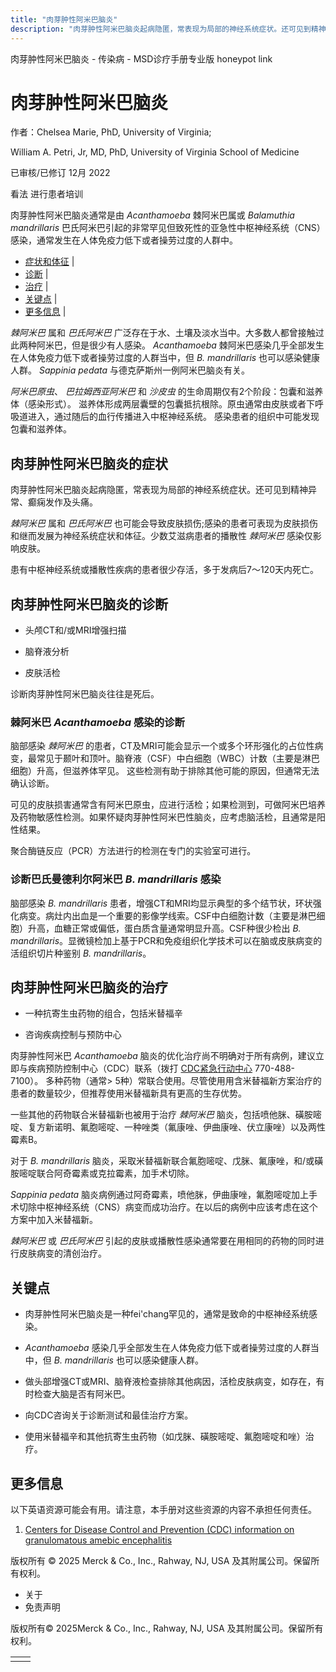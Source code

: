 ```yaml
---
title: "肉芽肿性阿米巴脑炎"
description: "肉芽肿性阿米巴脑炎起病隐匿，常表现为局部的神经系统症状。还可见到精神异常、癫痫发作及头痛。"
---
```


﻿肉芽肿性阿米巴脑炎 \- 传染病 \- MSD诊疗手册专业版 honeypot link

# 肉芽肿性阿米巴脑炎

作者：Chelsea Marie, PhD, University of Virginia;

William A. Petri, Jr, MD, PhD, University of Virginia School of Medicine

已审核/已修订 12月 2022

看法 进行患者培训

肉芽肿性阿米巴脑炎通常是由 _Acanthamoeba_ 棘阿米巴属或 _Balamuthia mandrillaris_ 巴氏阿米巴引起的非常罕见但致死性的亚急性中枢神经系统（CNS）感染，通常发生在人体免疫力低下或者操劳过度的人群中。

- [症状和体征](#症状和体征_v43460467_zh) \|
- [诊断](#诊断_v43460475_zh) \|
- [治疗](#治疗_v43460499_zh) \|
- [关键点](#关键点_v43460517_zh) \|
- [更多信息](#更多信息_v43460532_zh) \|

_棘阿米巴_ 属和 _巴氏阿米巴_ 广泛存在于水、土壤及淡水当中。大多数人都曾接触过此两种阿米巴，但是很少有人感染。 _Acanthamoeba_ 棘阿米巴感染几乎全部发生在人体免疫力低下或者操劳过度的人群当中，但 _B. mandrillaris_ 也可以感染健康人群。 _Sappinia pedata_ 与德克萨斯州一例阿米巴脑炎有关。

_阿米巴原虫_、 _巴拉姆西亚阿米巴_ 和 _沙皮虫_ 的生命周期仅有2个阶段：包囊和滋养体（感染形式）。 滋养体形成两层囊壁的包囊抵抗根除。原虫通常由皮肤或者下呼吸道进入，通过随后的血行传播进入中枢神经系统。 感染患者的组织中可能发现包囊和滋养体。

## 肉芽肿性阿米巴脑炎的症状

肉芽肿性阿米巴脑炎起病隐匿，常表现为局部的神经系统症状。还可见到精神异常、癫痫发作及头痛。

_棘阿米巴_ 属和 _巴氏阿米巴_ 也可能会导致皮肤损伤;感染的患者可表现为皮肤损伤和继而发展为神经系统症状和体征。少数艾滋病患者的播散性 _棘阿米巴_ 感染仅影响皮肤。

患有中枢神经系统或播散性疾病的患者很少存活，多于发病后7～120天内死亡。

## 肉芽肿性阿米巴脑炎的诊断

- 头颅CT和/或MRI增强扫描

- 脑脊液分析

- 皮肤活检


诊断肉芽肿性阿米巴脑炎往往是死后。

### 棘阿米巴 _Acanthamoeba_ 感染的诊断

脑部感染 _棘阿米巴_ 的患者，CT及MRI可能会显示一个或多个环形强化的占位性病变，最常见于颞叶和顶叶。脑脊液（CSF）中白细胞（WBC）计数（主要是淋巴细胞）升高，但滋养体罕见。 这些检测有助于排除其他可能的原因，但通常无法确认诊断。

可见的皮肤损害通常含有阿米巴原虫，应进行活检；如果检测到，可做阿米巴培养及药物敏感性检测。如果怀疑肉芽肿性阿米巴性脑炎，应考虑脑活检，且通常是阳性结果。

聚合酶链反应（PCR）方法进行的检测在专门的实验室可进行。

### 诊断巴氏曼德利尔阿米巴 _B. mandrillaris_ 感染

脑部感染 _B. mandrillaris_ 患者，增强CT和MRI均显示典型的多个结节状，环状强化病变。病灶内出血是一个重要的影像学线索。CSF中白细胞计数（主要是淋巴细胞）升高，血糖正常或偏低，蛋白质含量通常明显升高。CSF种很少检出 _B. mandrillaris_。显微镜检加上基于PCR和免疫组织化学技术可以在脑或皮肤病变的活组织切片种鉴别 _B. mandrillaris_。

## 肉芽肿性阿米巴脑炎的治疗

- 一种抗寄生虫药物的组合，包括米替福辛

- 咨询疾病控制与预防中心


肉芽肿性阿米巴 _Acanthamoeba_ 脑炎的优化治疗尚不明确对于所有病例，建议立即与疾病预防控制中心（CDC）联系（拨打 [CDC紧急行动中心](http://www.cdc.gov/parasites/contact.html) 770-488-7100）。 多种药物（通常> 5种）常联合使用。尽管使用用含米替福新方案治疗的患者的数量较少，但推荐使用米替福新具有更高的生存优势。

一些其他的药物联合米替福新也被用于治疗 _棘阿米巴_ 脑炎，包括喷他脒、磺胺嘧啶、复方新诺明、氟胞嘧啶、一种唑类（氟康唑、伊曲康唑、伏立康唑）以及两性霉素B。

对于 _B. mandrillaris_ 脑炎，采取米替福新联合氟胞嘧啶、戊脒、氟康唑，和/或磺胺嘧啶联合阿奇霉素或克拉霉素，加手术切除。

_Sappinia pedata_ 脑炎病例通过阿奇霉素，喷他脒，伊曲康唑，氟胞嘧啶加上手术切除中枢神经系统（CNS）病变而成功治疗。在以后的病例中应该考虑在这个方案中加入米替福新。

_棘阿米巴_ 或 _巴氏阿米巴_ 引起的皮肤或播散性感染通常要在用相同的药物的同时进行皮肤病变的清创治疗。

## 关键点

- 肉芽肿性阿米巴脑炎是一种fei'chang罕见的，通常是致命的中枢神经系统感染。

- _Acanthamoeba_ 感染几乎全部发生在人体免疫力低下或者操劳过度的人群当中，但 _B. mandrillaris_ 也可以感染健康人群。

- 做头部增强CT或MRI、脑脊液检查排除其他病因，活检皮肤病变，如存在，有时检查大脑是否有阿米巴。

- 向CDC咨询关于诊断测试和最佳治疗方案。

- 使用米替福辛和其他抗寄生虫药物（如戊脒、磺胺嘧啶、氟胞嘧啶和唑）治疗。


## 更多信息

以下英语资源可能会有用。请注意，本手册对这些资源的内容不承担任何责任。

1. [Centers for Disease Control and Prevention (CDC) information on granulomatous amebic encephalitis](http://www.cdc.gov/parasites/acanthamoeba/index.html)




版权所有 © 2025
Merck & Co., Inc., Rahway, NJ, USA 及其附属公司。保留所有权利。

- 关于
- 免责声明

版权所有© 2025Merck & Co., Inc., Rahway, NJ, USA 及其附属公司。保留所有权利。

|     |     |
| --- | --- |
|  |  |